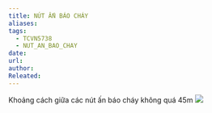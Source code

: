 ```yaml
---
title: NÚT ẤN BÁO CHÁY
aliases: 
tags:
  - TCVN5738
  - NUT_AN_BAO_CHAY
date: 
url: 
author: 
Releated:
---
```


Khoảng cách giữa các nút ấn báo cháy không quá 45m
![](https://i.imgur.com/6fixHlr.png)
